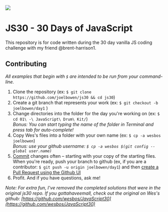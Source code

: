 ![](https://javascript30.com/images/JS3-social-share.png)

# JS30 - 30 Days of JavaScript

This repository is for code written during the 30 day vanilla JS coding challenge with my friend @brent-harrison1.

## Contributing

_All examples that begin with `$` are intended to be run from your command-line._

1. Clone the repository (ex: `$ git clone https://github.com/joelbowen/js30 && cd js30`)
2. Create a git branch that represents your work (ex: `$ git checkout -b joelbowen/day1` )
3. Change directories into the folder for the day you're working on (ex: `$ cd 01\ -\ JavaScript\ Drum\ Kit/`)  
   _Bonus: You can start typing the name of the folder in Terminal and press tab for auto-complete!_
4. Copy Wes's files into a folder with your own name (ex: `$ cp -a wesbos joelbowen`)  
   _Bonus: use your github username: `$ cp -a wesbos $(git config --global user.name)`_
5. [Commit](https://help.github.com/articles/adding-a-file-to-a-repository-using-the-command-line/) changes often – starting with your copy of the starting files. When you're ready, push your branch to github (ex, if you are a contributor: `$ git push -u origin joelbowen/day1`) and then [create a Pull Request using the Github UI](https://help.github.com/articles/creating-a-pull-request/)
6. Profit. And if you have questions, ask me!

_Note: For extra fun, I've removed the completed solutions that were in the original js30 repo. If you gottahaveemall, check out the original on Wes's github: [https://github.com/wesbos/JavaScript30](https://github.com/wesbos/JavaScript30)_
